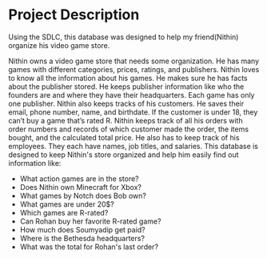 # Project Description

Using the SDLC, this database was designed to help my friend(Nithin) organize his video game store.

Nithin owns a video game store that needs some organization. He has many games with different categories, prices, ratings, and publishers. Nithin loves to know all the information about his games. He makes sure he has facts about the publisher stored. He keeps publisher information like who the founders are and where they have their headquarters. Each game has only one publisher. Nithin also keeps tracks of his customers. He saves their email, phone number, name, and birthdate. If the customer is under 18, they can’t buy a game that’s rated R. Nithin keeps track of all his orders with order numbers and records of which customer made the order, the items bought, and the calculated total price. He also has to keep track of his employees. They each have names, job titles, and salaries. This database is designed to keep Nithin's store organized
and help him easily find out information like:

  - What action games are in the store? 
  - Does Nithin own Minecraft for Xbox?
  -  What games by Notch does Bob own?
  -   What games are under 20$?
   - Which games are R-rated?
  - Can Rohan buy her favorite R-rated game?
 - How much does Soumyadip get paid?
  - Where is the Bethesda headquarters?
  -  What was the total for Rohan's last order?
